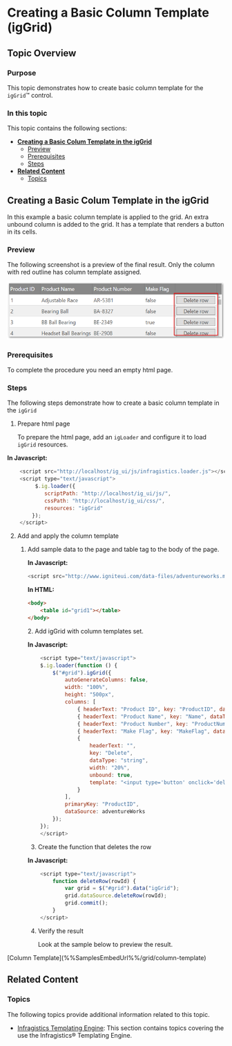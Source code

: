 ﻿<!--
|metadata|
{
    "fileName": "creating-a-basic-column-template-in-the-iggrid",
    "controlName": "igGrid",
    "tags": ["Grids","How Do I","Templating"]
}
|metadata|
-->

# Creating a Basic Column Template (igGrid)

## Topic Overview

### Purpose

This topic demonstrates how to create basic column template for the `igGrid`™ control.

### In this topic

This topic contains the following sections:

-   [**Creating a Basic Colum Template in the igGrid**](#basic-tempalte)
    -   [Preview](#preview)
    -   [Prerequisites](#prerequisites)
    -   [Steps](#steps)
-   [**Related Content**](#related-content)
    -   [Topics](#topics)



## <a id="basic-tempalte"></a> Creating a Basic Colum Template in the igGrid

In this example a basic column template is applied to the grid. An extra unbound column is added to the grid. It has a template that renders a button in its cells. 

### <a id="preview"></a> Preview

The following screenshot is a preview of the final result. Only the column with red outline has column template assigned.

![](images/GridColumnTemplateWalkthough_1.png)

### <a id="prerequisites"></a> Prerequisites

To complete the procedure you need an empty html page.

### <a id="steps"></a> Steps

The following steps demonstrate how to create a basic column template in the `igGrid`

1. Prepare html page

    To prepare the html page, add an `igLoader` and configure it to load `igGrid` resources.
    
**In Javascript:**

```js
    <script src="http://localhost/ig_ui/js/infragistics.loader.js"></script>
    <script type="text/javascript">
         $.ig.loader({
            scriptPath: "http://localhost/ig_ui/js/",
            cssPath: "http://localhost/ig_ui/css/",
            resources: "igGrid"
        });
    </script>
```

2. Add and apply the column template

    1. Add sample data to the page and table tag to the body of the page.

        **In Javascript:**

        ```js
        <script src="http://www.igniteui.com/data-files/adventureworks.min.js"></script>
        ```

        **In HTML:**

        ```html
        <body>
            <table id="grid1"></table>
        </body>
        ```

        ​2. Add igGrid with column templates set.

        **In Javascript:**
        ```js
            <script type="text/javascript">
            $.ig.loader(function () {
                $("#grid").igGrid({
                    autoGenerateColumns: false,
                    width: "100%",
                    height: "500px",
                    columns: [
                        { headerText: "Product ID", key: "ProductID", dataType: "number", width: "15%" },
                        { headerText: "Product Name", key: "Name", dataType: "string", width: "25%" },
                        { headerText: "Product Number", key: "ProductNumber", dataType: "string", width: "25%" },
                        { headerText: "Make Flag", key: "MakeFlag", dataType: "bool", width: "15%" },
                        {
                            headerText: "", 
                            key: "Delete", 
                            dataType: "string", 
                            width: "20%", 
                            unbound: true, 
                            template: "<input type='button' onclick='deleteRow(${ProductID})' value='Delete row' class='delete-button'/>"
                        }
                    ],
                    primaryKey: "ProductID",
                    dataSource: adventureWorks
                });
            });
            </script>
        ```

        3. Create the function that deletes the row

        **In Javascript:**        
        ```js
            <script type="text/javascript">
                function deleteRow(rowId) {
                    var grid = $("#grid").data("igGrid");
                    grid.dataSource.deleteRow(rowId);
                    grid.commit();
                }
            </script>
        ```

        4. Verify the result

            Look at the sample below to preview the result.

<div class="embed-sample">
   [Column Template](%%SamplesEmbedUrl%%/grid/column-template)
</div>


## <a id="related-content"></a> Related Content

### <a id="topics"></a> Topics

The following topics provide additional information related to this topic.

- [Infragistics Templating Engine](igTemplating-Overview.html): This section contains topics covering the use the Infragistics® Templating Engine.



 

 



